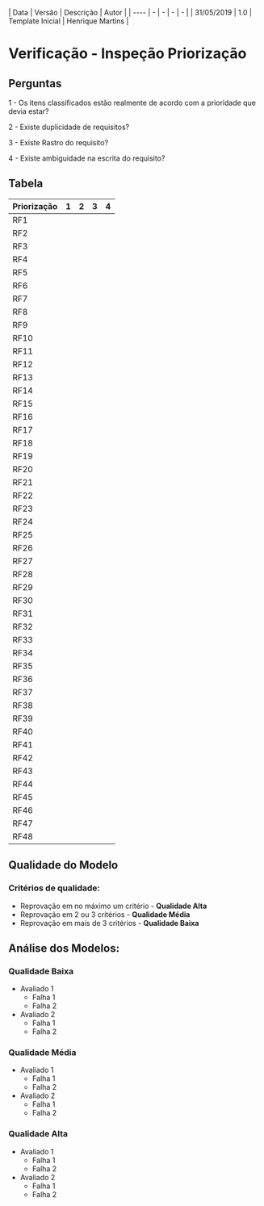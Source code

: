 | Data | Versão | Descrição | Autor |
| ---- | - | - | - | - |
| 31/05/2019 | 1.0 | Template Inicial | Henrique Martins |

# Verificação - Inspeção Priorização
## Perguntas

1 - Os itens classificados estão realmente de acordo com a prioridade que devia estar?

2 - Existe duplicidade de requisitos?

3 - Existe Rastro do requisito?

4 - Existe ambiguidade na escrita do requisito?

## Tabela

| Priorização | 1 | 2 | 3 | 4 |
| ---- | - | - | - | - |
| RF1 |  |  |  |  |
| RF2 |  |  |  |  |
| RF3 |  |  |  |  |
| RF4 |  |  |  |  |
| RF5 |  |  |  |  |
| RF6 |  |  |  |  |
| RF7 |  |  |  |  |
| RF8 |  |  |  |  |
| RF9 |  |  |  |  |
| RF10 |  |  |  |  |
| RF11 |  |  |  |  |
| RF12 |  |  |  |  |
| RF13 |  |  |  |  |
| RF14 |  |  |  |  |
| RF15 |  |  |  |  |
| RF16 |  |  |  |  |
| RF17 |  |  |  |  |
| RF18 |  |  |  |  |
| RF19 |  |  |  |  |
| RF20 |  |  |  |  |
| RF21 |  |  |  |  |
| RF22 |  |  |  |  |
| RF23 |  |  |  |  |
| RF24 |  |  |  |  |
| RF25 |  |  |  |  |
| RF26 |  |  |  |  |
| RF27 |  |  |  |  |
| RF28 |  |  |  |  |
| RF29 |  |  |  |  |
| RF30 |  |  |  |  |
| RF31 |  |  |  |  |
| RF32 |  |  |  |  |
| RF33 |  |  |  |  |
| RF34 |  |  |  |  |
| RF35 |  |  |  |  |
| RF36 |  |  |  |  |
| RF37 |  |  |  |  |
| RF38 |  |  |  |  |
| RF39 |  |  |  |  |
| RF40 |  |  |  |  |
| RF41 |  |  |  |  |
| RF42 |  |  |  |  |
| RF43 |  |  |  |  |
| RF44 |  |  |  |  |
| RF45 |  |  |  |  |
| RF46 |  |  |  |  |
| RF47 |  |  |  |  |
| RF48 |  |  |  |  |

## Qualidade do Modelo

### Critérios de qualidade:
 - Reprovação em no máximo um critério - <b>Qualidade Alta</b>
 - Reprovação em 2 ou 3 critérios - <b>Qualidade Média</b>
 - Reprovação em mais de 3 critérios - <b>Qualidade Baixa</b>

 ## Análise dos Modelos:

 ### Qualidade Baixa
  - Avaliado 1
    - Falha 1
    - Falha 2
  - Avaliado 2
    - Falha 1
    - Falha 2
 ### Qualidade Média
  - Avaliado 1
    - Falha 1
    - Falha 2
  - Avaliado 2
    - Falha 1
    - Falha 2
 ### Qualidade Alta
  - Avaliado 1
    - Falha 1
    - Falha 2
  - Avaliado 2
    - Falha 1
    - Falha 2